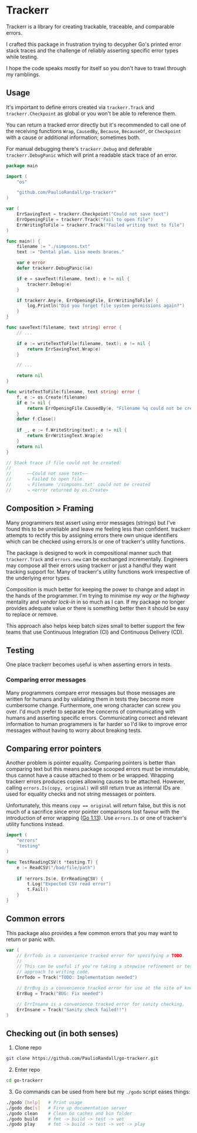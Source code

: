 # Trackerr

Trackerr is a library for creating trackable, traceable, and comparable errors.

I crafted this package in frustration trying to decypher Go's printed error stack traces and the challenge of reliably asserting specific error types while testing.

I hope the code speaks mostly for itself so you don't have to trawl through my ramblings.

## Usage

It's important to define errors created via `trackerr.Track` and `trackerr.Checkpoint` as global or you won't be able to reference them.

You can return a tracked error directly but it's recommended to call one of the receiving functions `Wrap`, `CausedBy`, `Because`, `BecauseOf`, or `Checkpoint` with a cause or additional information; sometimes both.

For manual debugging there's `trackerr.Debug` and deferable `trackerr.DebugPanic` which will print a readable stack trace of an error.

```go
package main

import (
	"os"

	"github.com/PaulioRandall/go-trackerr"
)

var (
	ErrSavingText = trackerr.Checkpoint("Could not save text")
	ErrOpeningFile = trackerr.Track("Fail to open file")
	ErrWritingToFile = trackerr.Track("Failed writing text to file")
)

func main() {
	filename := "./simpsons.txt" 
	text := "Dental plan. Lisa needs braces."

	var e error
	defer trackerr.DebugPanic(&e)

	if e = saveText(filename, text); e != nil {
		trackerr.Debug(e)
	}

	if trackerr.Any(e, ErrOpeningFile, ErrWritingToFile) {
		log.Println("Did you forget file system permissions again?")
	}
}

func saveText(filename, text string) error {
	// ...

	if e := writeTextToFile(filename, text); e != nil {
		return ErrSavingText.Wrap(e)
	}

	// ...

	return nil
}

func writeTextToFile(filename, text string) error {
	f, e := os.Create(filename)
	if e != nil {
		return ErrOpeningFile.CausedBy(e, "Filename %q could not be created", filename)
	}
	defer f.Close()
	
	if _, e := f.WriteString(text); e != nil {
		return ErrWritingText.Wrap(e)
	}
	return nil
}

// Stack trace if file could not be created:
//
//		——Could not save text——
//		⤷ Failed to open file
//		⤷ Filename '/simpsons.txt' could not be created
//		⤷ <error returned by os.Create>
```

## Composition > Framing

Many programmers test assert using error messages (strings) but I've found this to be unreliable and leave me feeling less than confident. trackerr attempts to rectify this by assigning errors there own unique identifiers which can be checked using errors.Is or one of trackerr's utility functions.

The package is designed to work in compositional manner such that `trackerr.Track` and `errors.new` can be exchanged incrementally. Engineers may compose all their errors using trackerr or just a handful they want tracking support for. Many of trackerr's utility functions work irrespective of the underlying error types.

Composition is much better for keeping the power to change and adapt in the hands of the programmer. I'm trying to minimise _my way or the highway_ mentality and _vendor lock-in_ in so much as I can. If my package no longer provides adequate value or there is something better then it should be easy to replace or remove.

This approach also helps keep batch sizes small to better support the few teams that use Continuous Integration (CI) and Continuous Delivery (CD).

## Testing

One place trackerr becomes useful is when asserting errors in tests.

### Comparing error messages

Many programmers compare error messages but those messages are written for humans and by validating them in tests they become more cumbersome change. Furthermore, one wrong character can screw you over. I'd much prefer to separate the concerns of communicating with humans and asserting specific errors. Communicating correct and relevant information to human programmers is far harder so I'd like to improve error messages without having to worry about breaking tests. 

## Comparing error pointers

Another problem is pointer equality. Comparing pointers is better than comparing text but this means package scooped errors must be immutable, thus cannot have a cause attached to them or be wrapped. Wrapping trackerr errors produces copies allowing causes to be attached. However, calling `errors.Is(copy, original)` will still return true as internal IDs are used for equality checks and not string messages or pointers.

Unfortunately, this means `copy == original` will return false, but this is not much of a sacrifice since error pointer comparisons lost favour with the introduction of error wrapping ([Go 1.13](https://tip.golang.org/doc/go1.13#error_wrapping)). Use `errors.Is` or one of trackerr's utility functions instead.

```go
import (
	"errors"
	"testing"
)

func TestReadingCSV(t *testing.T) {
	e := ReadCSV("/bad/file/path")
	
	if !errors.Is(e, ErrReadingCSV) {
		t.Log("Expected CSV read error")
		t.Fail()
	}
}
```

## Common errors

This package also provides a few common errors that you may want to return or panic with.

```go
var (
	// ErrTodo is a convenience tracked error for specifying a TODO.
	//
	// This can be useful if you're taking a stepwise refinement or test driven
	// approach to writing code.
	ErrTodo = Track("TODO: Implementation needed")

	// ErrBug is a convenience tracked error for use at the site of known bugs.
	ErrBug = Track("BUG: Fix needed")

	// ErrInsane is a convenience tracked error for sanity checking.
	ErrInsane = Track("Sanity check failed!!")
)
```

## Checking out (in both senses)

1. Clone repo

```bash
git clone https://github.com/PaulioRandall/go-trackerr.git
```

2. Enter repo

```bash
cd go-trackerr
```

3. Go commands can be used from here but my `./godo` script eases things:

```bash
./godo [help]   # Print usage
./godo doc[s]   # Fire up documentation server
./godo clean    # Clean Go caches and bin folder
./godo build    # fmt -> build -> test -> vet
./godo play     # fmt -> build -> test -> vet -> play
```
